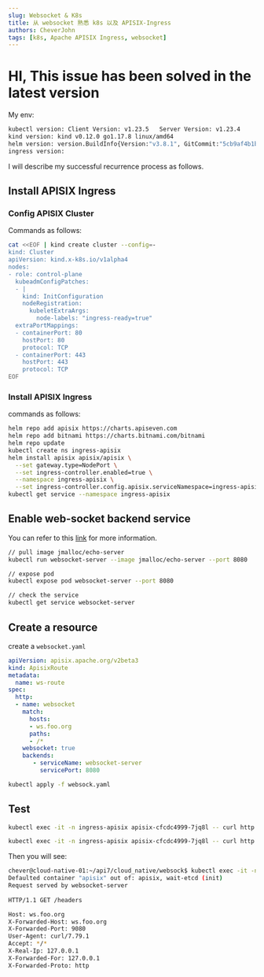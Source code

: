 ```yaml
---
slug: Websocket & K8s
title: 从 websocket 熟悉 k8s 以及 APISIX-Ingress
authors: CheverJohn
tags: [k8s, Apache APISIX Ingress, websocket]
---
```


# HI, This issue has been solved in the latest version

My env:

```sh
kubectl version: Client Version: v1.23.5   Server Version: v1.23.4
kind version: kind v0.12.0 go1.17.8 linux/amd64
helm version: version.BuildInfo{Version:"v3.8.1", GitCommit:"5cb9af4b1b271d11d7a97a71df3ac337dd94ad37", GitTreeState:"clean", GoVersion:"go1.17.5"}
ingress version: 
```


I will describe my successful recurrence process as follows.


## Install APISIX Ingress

### Config APISIX Cluster

Commands as follows:

```sh
cat <<EOF | kind create cluster --config=-
kind: Cluster
apiVersion: kind.x-k8s.io/v1alpha4
nodes:
- role: control-plane
  kubeadmConfigPatches:
  - |
    kind: InitConfiguration
    nodeRegistration:
      kubeletExtraArgs:
        node-labels: "ingress-ready=true"
  extraPortMappings:
  - containerPort: 80
    hostPort: 80
    protocol: TCP
  - containerPort: 443
    hostPort: 443
    protocol: TCP
EOF
```

### Install APISIX Ingress

commands as follows:

```sh
helm repo add apisix https://charts.apiseven.com
helm repo add bitnami https://charts.bitnami.com/bitnami
helm repo update
kubectl create ns ingress-apisix
helm install apisix apisix/apisix \
  --set gateway.type=NodePort \
  --set ingress-controller.enabled=true \
  --namespace ingress-apisix \
  --set ingress-controller.config.apisix.serviceNamespace=ingress-apisix
kubectl get service --namespace ingress-apisix
```


## Enable web-socket backend service

You can refer to this [link](https://apisix.apache.org/zh/docs/ingress-controller/practices/proxy-the-httpbin-service) for more information.

```sh
// pull image jmalloc/echo-server
kubectl run websocket-server --image jmalloc/echo-server --port 8080

// expose pod
kubectl expose pod websocket-server --port 8080

// check the service
kubectl get service websocket-server
```

## Create a resource

create a `websocket.yaml`

```yaml
apiVersion: apisix.apache.org/v2beta3
kind: ApisixRoute
metadata:
  name: ws-route
spec:
  http:
  - name: websocket
    match:
      hosts:
      - ws.foo.org
      paths:
      - /*
    websocket: true
    backends:
       - serviceName: websocket-server
         servicePort: 8080
```

```sh
kubectl apply -f websock.yaml
```

## Test

```sh
kubectl exec -it -n ingress-apisix apisix-cfcdc4999-7jq8l -- curl http://127.0.0.1:9180/apisix/admin/routes -H 'X-API-Key: edd1c9f034335f136f87ad84b625c8f1'

kubectl exec -it -n ingress-apisix apisix-cfcdc4999-7jq8l -- curl http://127.0.0.1:9080/headers -H 'Host: ws.foo.org'
```

Then you will see:

```sh
chever@cloud-native-01:~/api7/cloud_native/websock$ kubectl exec -it -n ingress-apisix apisix-cfcdc4999-7jq8l -- curl http://127.0.0.1:9080/headers -H 'Host: ws.foo.org'
Defaulted container "apisix" out of: apisix, wait-etcd (init)
Request served by websocket-server
 
HTTP/1.1 GET /headers

Host: ws.foo.org
X-Forwarded-Host: ws.foo.org
X-Forwarded-Port: 9080
User-Agent: curl/7.79.1
Accept: */*
X-Real-Ip: 127.0.0.1
X-Forwarded-For: 127.0.0.1
X-Forwarded-Proto: http
```

